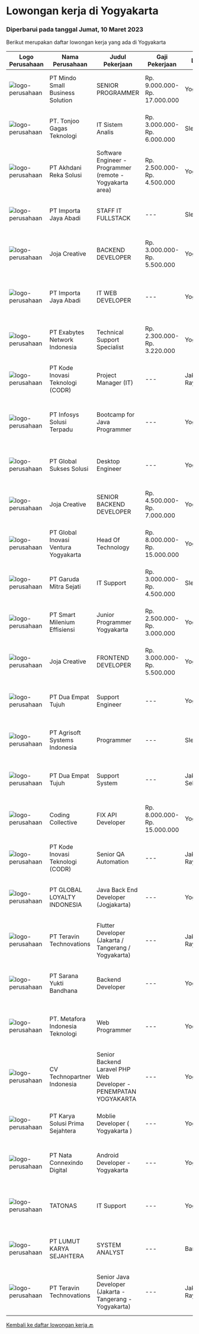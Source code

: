 
  # Lowongan kerja di Yogyakarta

  ### Diperbarui pada tanggal Jumat, 10 Maret 2023

  Berikut merupakan daftar lowongan kerja yang ada di Yogyakarta

  |Logo Perusahaan | Nama Perusahaan | Judul Pekerjaan | Gaji Pekerjaan | Lokasi | Deskripsi | Tanggal diunggah | Pranala |
  | -------------- | --------------- | --------------- | --------- | --------- | -------------- | ------- | ----------- |
  |![logo-perusahaan](https://i.ibb.co/sqvTCh9/112815900-stock-vector-no-image-available-icon-flat-vector.webp)|PT Mindo Small Business Solution|SENIOR PROGRAMMER|Rp. 9.000.000-Rp. 17.000.000|Yogyakarta|Qualifications: Expertise in one of these Programming languages is a must (python, PHP or Golang). Good analytical skills and ability to follow the...|Jumat, 10 Maret 2023|https://www.jobstreet.co.id/id/job/senior-programmer-4256947?token=0~9d8d127b-0d5d-4993-9162-43df2f934e94&sectionRank=1&jobId=jobstreet-id-job-4256947|
|![logo-perusahaan](https://image-service-cdn.seek.com.au/a083bcf6cafe02d372853a92180973ccc0b39376/ee4dce1061f3f616224767ad58cb2fc751b8d2dc)|PT. Tonjoo Gagas Teknologi|IT Sistem Analis|Rp. 3.000.000-Rp. 6.000.000|Sleman|✔ Requirement: Memiliki pengetahuan teknis yang baik tentang teknologi web (sistem informasi, website, aplikasi mobile). Memiliki pengalaman...|Selasa, 07 Maret 2023|https://www.jobstreet.co.id/id/job/it-sistem-analis-4252347?token=0~9d8d127b-0d5d-4993-9162-43df2f934e94&sectionRank=2&jobId=jobstreet-id-job-4252347|
|![logo-perusahaan](https://image-service-cdn.seek.com.au/209145b20f81b061085e061c426f6bfc67f9b961/ee4dce1061f3f616224767ad58cb2fc751b8d2dc)|PT Akhdani Reka Solusi|Software Engineer - Programmer (remote - Yogyakarta area)|Rp. 2.500.000-Rp. 4.500.000|Yogyakarta|Keuntungan Junior level / fresh grad sedang cari pengalaman kerja? Tempat kerja yang mendidik team atas kerja keras dan kreativitas? dan bekerja...|Kamis, 09 Maret 2023|https://www.jobstreet.co.id/id/job/software-engineer-programmer-remote-yogyakarta-area-4255334?token=0~9d8d127b-0d5d-4993-9162-43df2f934e94&sectionRank=3&jobId=jobstreet-id-job-4255334|
|![logo-perusahaan](https://image-service-cdn.seek.com.au/cd40cd7d97052507a8ec3890747892cc72020ed8/ee4dce1061f3f616224767ad58cb2fc751b8d2dc)|PT Importa Jaya Abadi|STAFF IT FULLSTACK|---|Sleman|IT FULLSTACKKUALIFIKASI Usia maksimal 25 tahun Pendidikan IT/System Informasi Familiar dengan PHP, Rest API, Laravel, CI MySQL, CSS dan JQuery,...|Selasa, 07 Maret 2023|https://www.jobstreet.co.id/id/job/staff-it-fullstack-4251542?token=0~9d8d127b-0d5d-4993-9162-43df2f934e94&sectionRank=4&jobId=jobstreet-id-job-4251542|
|![logo-perusahaan](https://image-service-cdn.seek.com.au/60d7583092c3b48195dbdf83e42b2c982351ddda/ee4dce1061f3f616224767ad58cb2fc751b8d2dc)|Joja Creative|BACKEND DEVELOPER|Rp. 3.000.000-Rp. 5.500.000|Yogyakarta|RESPONSIBILITIES:·        Participate in the entire application lifecycle, focusing on coding and debugging·        Write clean code to develop...|Kamis, 09 Maret 2023|https://www.jobstreet.co.id/id/job/backend-developer-4256747?token=0~9d8d127b-0d5d-4993-9162-43df2f934e94&sectionRank=5&jobId=jobstreet-id-job-4256747|
|![logo-perusahaan](https://image-service-cdn.seek.com.au/cd40cd7d97052507a8ec3890747892cc72020ed8/ee4dce1061f3f616224767ad58cb2fc751b8d2dc)|PT Importa Jaya Abadi|IT WEB DEVELOPER|---|Yogyakarta|IT WEB DEVELOPERKUALIFIKASI Usia maksimal 30 tahun Pendidikan IT/System Informasi Familiar dengan PHP, Rest API, Laravel, CI MySQL, CSS dan JQuery,...|Selasa, 07 Maret 2023|https://www.jobstreet.co.id/id/job/it-web-developer-4252645?token=0~9d8d127b-0d5d-4993-9162-43df2f934e94&sectionRank=6&jobId=jobstreet-id-job-4252645|
|![logo-perusahaan](https://image-service-cdn.seek.com.au/d9717523e5372f63adb1fd5f2751b16e2884631a/ee4dce1061f3f616224767ad58cb2fc751b8d2dc)|PT Exabytes Network Indonesia|Technical Support Specialist|Rp. 2.300.000-Rp. 3.220.000|Yogyakarta|• To provide technical assistance to clients for products &amp; services offered by Exabytes• To provide guidance to clients for products &amp;...|Rabu, 08 Maret 2023|https://www.jobstreet.co.id/id/job/technical-support-specialist-4253408?token=0~9d8d127b-0d5d-4993-9162-43df2f934e94&sectionRank=7&jobId=jobstreet-id-job-4253408|
|![logo-perusahaan](https://image-service-cdn.seek.com.au/6d97a4ffe0f325e8e84b260a2064eead4009eff7/ee4dce1061f3f616224767ad58cb2fc751b8d2dc)|PT Kode Inovasi Teknologi (CODR)|Project Manager (IT)|---|Jakarta Raya|Job Description: Fully involved in full Software Development Lifecycle using waterfall / agile methodology Scheduling of project milestones,...|Selasa, 07 Maret 2023|https://www.jobstreet.co.id/id/job/project-manager-it-4251860?token=0~9d8d127b-0d5d-4993-9162-43df2f934e94&sectionRank=8&jobId=jobstreet-id-job-4251860|
|![logo-perusahaan](https://image-service-cdn.seek.com.au/82d403a01c9fe504042ec15fa2581f27695b6446/ee4dce1061f3f616224767ad58cb2fc751b8d2dc)|PT Infosys Solusi Terpadu|Bootcamp for Java Programmer|---|Yogyakarta|Learning and conduct software analysis, programming, testing, and debugging, as well as recommending changes to improve the established processes....|Kamis, 09 Maret 2023|https://www.jobstreet.co.id/id/job/bootcamp-for-java-programmer-4234542?token=0~9d8d127b-0d5d-4993-9162-43df2f934e94&sectionRank=9&jobId=jobstreet-id-job-4234542|
|![logo-perusahaan](https://image-service-cdn.seek.com.au/f494db2ac8c7d08350bf47fb863706a2c8511c12/ee4dce1061f3f616224767ad58cb2fc751b8d2dc)|PT Global Sukses Solusi|Desktop Engineer|---|Yogyakarta|Job SummaryOur backend programmer will develop and maintain custom modifications to ERP's core system. Develop and maintain data integration and...|Kamis, 09 Maret 2023|https://www.jobstreet.co.id/id/job/desktop-engineer-4255189?token=0~9d8d127b-0d5d-4993-9162-43df2f934e94&sectionRank=10&jobId=jobstreet-id-job-4255189|
|![logo-perusahaan](https://image-service-cdn.seek.com.au/60d7583092c3b48195dbdf83e42b2c982351ddda/ee4dce1061f3f616224767ad58cb2fc751b8d2dc)|Joja Creative|SENIOR BACKEND DEVELOPER|Rp. 4.500.000-Rp. 7.000.000|Yogyakarta|RESPONSIBILITIES:·        Participate in the entire application lifecycle, focusing on coding and debugging·        Write clean code to develop...|Kamis, 09 Maret 2023|https://www.jobstreet.co.id/id/job/senior-backend-developer-4256745?token=0~9d8d127b-0d5d-4993-9162-43df2f934e94&sectionRank=11&jobId=jobstreet-id-job-4256745|
|![logo-perusahaan](https://image-service-cdn.seek.com.au/1b9212d17d4b9821d9bb34fc77800702f26bd40d/ee4dce1061f3f616224767ad58cb2fc751b8d2dc)|PT Global Inovasi Ventura Yogyakarta|Head Of Technology|Rp. 8.000.000-Rp. 15.000.000|Yogyakarta|Main Responsibilities : Setting a vision for how technology is going to be. Ensuring that the tech resources and plans will meet the company's short...|Selasa, 07 Maret 2023|https://www.jobstreet.co.id/id/job/head-of-technology-4252429?token=0~9d8d127b-0d5d-4993-9162-43df2f934e94&sectionRank=12&jobId=jobstreet-id-job-4252429|
|![logo-perusahaan](https://image-service-cdn.seek.com.au/54639f2b4dc054188c802440b16462224c65de60/ee4dce1061f3f616224767ad58cb2fc751b8d2dc)|PT Garuda Mitra Sejati|IT Support|Rp. 3.000.000-Rp. 4.500.000|Sleman|Kualifikasi: Usia Maks. 30 tahun Pendidikan minimal S1 Teknik Informatika/ Sistem Informasi/ Teknik Komputer Memiliki pengalaman dibidang IT lebih...|Sabtu, 04 Maret 2023|https://www.jobstreet.co.id/id/job/it-support-4249003?token=0~9d8d127b-0d5d-4993-9162-43df2f934e94&sectionRank=13&jobId=jobstreet-id-job-4249003|
|![logo-perusahaan](https://image-service-cdn.seek.com.au/5487e383e08969dbe92e76fee1b8b6c846822e78/ee4dce1061f3f616224767ad58cb2fc751b8d2dc)|PT Smart Milenium Effisiensi|Junior Programmer Yogyakarta|Rp. 2.500.000-Rp. 3.000.000|Yogyakarta|Kualifikasi : 1.  Max usia 27 tahun 2. Pendidikan min. SMK Jurusan Teknik Komputer dan Jaringan 3. Berkepribadian baik dan motivasi tinggi 4. Mampu...|Senin, 06 Maret 2023|https://www.jobstreet.co.id/id/job/junior-programmer-yogyakarta-4251230?token=0~9d8d127b-0d5d-4993-9162-43df2f934e94&sectionRank=14&jobId=jobstreet-id-job-4251230|
|![logo-perusahaan](https://image-service-cdn.seek.com.au/cba56cb55412127b788761e947bb24c7bee34e1a/ee4dce1061f3f616224767ad58cb2fc751b8d2dc)|Joja Creative|FRONTEND DEVELOPER|Rp. 3.000.000-Rp. 5.500.000|Yogyakarta|RESPONSIBILITIES: Developing features of web application  Evaluating UI and UX effectiveness Keeping up to date with recent technological and design...|Kamis, 09 Maret 2023|https://www.jobstreet.co.id/id/job/frontend-developer-4256744?token=0~9d8d127b-0d5d-4993-9162-43df2f934e94&sectionRank=15&jobId=jobstreet-id-job-4256744|
|![logo-perusahaan](https://image-service-cdn.seek.com.au/77b21a0ee2c136c382dd20b539140dcaf7d79275/ee4dce1061f3f616224767ad58cb2fc751b8d2dc)|PT Dua Empat Tujuh|Support Engineer|---|Yogyakarta|Kualifikasi: SMK, D3, S1 TKJ, RPL, Sistem Informasi / Teknik Informatika Mengerti algoritma pemrograman Menguasai minimal satu bahasa pemrograman...|Senin, 06 Maret 2023|https://www.jobstreet.co.id/id/job/support-engineer-4249367?token=0~9d8d127b-0d5d-4993-9162-43df2f934e94&sectionRank=16&jobId=jobstreet-id-job-4249367|
|![logo-perusahaan](https://image-service-cdn.seek.com.au/442a4f475c886e72357e1b7d52dfdaeac4242048/ee4dce1061f3f616224767ad58cb2fc751b8d2dc)|PT Agrisoft Systems Indonesia|Programmer|---|Sleman|Mendeteksi bug atau debugging program Melakukan pengujian atau testing program Melakukan analisis kebutuhan Requirements: Good skill in SQL/Database...|Rabu, 08 Maret 2023|https://www.jobstreet.co.id/id/job/programmer-4254131?token=0~9d8d127b-0d5d-4993-9162-43df2f934e94&sectionRank=17&jobId=jobstreet-id-job-4254131|
|![logo-perusahaan](https://image-service-cdn.seek.com.au/77b21a0ee2c136c382dd20b539140dcaf7d79275/ee4dce1061f3f616224767ad58cb2fc751b8d2dc)|PT Dua Empat Tujuh|Support System|---|Jakarta Selatan|Duties : Monitors system services 7 x 24 Posts information regarding infrastructure/application issue Provides initial diagnostic Resolve...|Jumat, 03 Maret 2023|https://www.jobstreet.co.id/id/job/support-system-4248381?token=0~9d8d127b-0d5d-4993-9162-43df2f934e94&sectionRank=18&jobId=jobstreet-id-job-4248381|
|![logo-perusahaan](https://image-service-cdn.seek.com.au/24a7297959412a4000416265921f6daa6368513d/ee4dce1061f3f616224767ad58cb2fc751b8d2dc)|Coding Collective|FIX API Developer|Rp. 8.000.000-Rp. 15.000.000|Yogyakarta|Responsibility Connecting an Excel spreadsheet  to a FIX API involves creating an automated script that can trigger the FIX API from within Excel....|Selasa, 07 Maret 2023|https://www.jobstreet.co.id/id/job/fix-api-developer-4252198?token=0~9d8d127b-0d5d-4993-9162-43df2f934e94&sectionRank=19&jobId=jobstreet-id-job-4252198|
|![logo-perusahaan](https://image-service-cdn.seek.com.au/6d97a4ffe0f325e8e84b260a2064eead4009eff7/ee4dce1061f3f616224767ad58cb2fc751b8d2dc)|PT Kode Inovasi Teknologi (CODR)|Senior QA Automation|---|Jakarta Raya|Minimum Requirements: Candidates must possess at least a Bachelor's Degree in Engineering (Computer/Telecommunication), Computer Science/Information...|Selasa, 07 Maret 2023|https://www.jobstreet.co.id/id/job/senior-qa-automation-4251849?token=0~9d8d127b-0d5d-4993-9162-43df2f934e94&sectionRank=20&jobId=jobstreet-id-job-4251849|
|![logo-perusahaan](https://image-service-cdn.seek.com.au/73a8e7ddf5b69487233fbbb3c0f06556b090db98/ee4dce1061f3f616224767ad58cb2fc751b8d2dc)|PT GLOBAL LOYALTY INDONESIA|Java Back End Developer (Jogjakarta)|---|Yogyakarta|Responsibilities : Create, maintain, and improve highly concurrent systems. Be part of a team and collaborate across groups. Write clean code using...|Selasa, 07 Maret 2023|https://www.jobstreet.co.id/id/job/java-back-end-developer-jogjakarta-4252309?token=0~9d8d127b-0d5d-4993-9162-43df2f934e94&sectionRank=21&jobId=jobstreet-id-job-4252309|
|![logo-perusahaan](https://image-service-cdn.seek.com.au/00c5fccd7e7da99c6c551506f244b709f37b24cb/ee4dce1061f3f616224767ad58cb2fc751b8d2dc)|PT Teravin Technovations|Flutter  Developer (Jakarta / Tangerang / Yogyakarta)|---|Jakarta Raya|We are looking for a great JavaScript developer who is proficient with Flutter Developer. Requirements :  Minimum Diploma or Bachelor Degree, majoring...|Selasa, 07 Maret 2023|https://www.jobstreet.co.id/id/job/flutter-developer-jakarta-tangerang-yogyakarta-4232354?token=0~9d8d127b-0d5d-4993-9162-43df2f934e94&sectionRank=22&jobId=jobstreet-id-job-4232354|
|![logo-perusahaan](https://image-service-cdn.seek.com.au/d532815e7d216534ef42926c57edf5adad2c549a/ee4dce1061f3f616224767ad58cb2fc751b8d2dc)|PT Sarana Yukti Bandhana|Backend Developer|---|Yogyakarta|Job Description : Participate in the entire application life cycle, focusing on coding Write clean and maintainable code based on given requirement...|Selasa, 07 Maret 2023|https://www.jobstreet.co.id/id/job/backend-developer-4251503?token=0~9d8d127b-0d5d-4993-9162-43df2f934e94&sectionRank=23&jobId=jobstreet-id-job-4251503|
|![logo-perusahaan](https://i.ibb.co/sqvTCh9/112815900-stock-vector-no-image-available-icon-flat-vector.webp)|PT. Metafora Indonesia Teknologi|Web Programmer|---|Yogyakarta|Kualifikasi– Pendidikan minimal SLTA jurusan Rekayasa Perangkat Lunak atau Teknik Komputer Jaringan– Usia 20–35 tahunPengalaman minimal 1 tahun di...|Selasa, 07 Maret 2023|https://www.jobstreet.co.id/id/job/web-programmer-4253105?token=0~9d8d127b-0d5d-4993-9162-43df2f934e94&sectionRank=24&jobId=jobstreet-id-job-4253105|
|![logo-perusahaan](https://image-service-cdn.seek.com.au/0450212d0f2fac819d8172c4e40993deba1f5f54/ee4dce1061f3f616224767ad58cb2fc751b8d2dc)|CV Technopartner Indonesia|Senior Backend Laravel PHP Web Developer - PENEMPATAN YOGYAKARTA|---|Yogyakarta|Job Description &amp; Requirements : Build Web Application (PHP, Laravel) Experienced in making or integrating API Experienced in using versioning...|Selasa, 07 Maret 2023|https://www.jobstreet.co.id/id/job/senior-backend-laravel-php-web-developer-penempatan-yogyakarta-4231284?token=0~9d8d127b-0d5d-4993-9162-43df2f934e94&sectionRank=25&jobId=jobstreet-id-job-4231284|
|![logo-perusahaan](https://image-service-cdn.seek.com.au/bb0f2c313297f2db3d497466b95d7da85644edc0/ee4dce1061f3f616224767ad58cb2fc751b8d2dc)|PT Karya Solusi Prima Sejahtera|Moblie Developer ( Yogyakarta )|---|Yogyakarta|Kualifikasi Pendidikan Minimal D3 Memiliki kemampuan dalam pengembangan Aplikasi Mobile menggunakan Flutter dan Ionic Memiliki kemampuan dalam...|Senin, 06 Maret 2023|https://www.jobstreet.co.id/id/job/moblie-developer-yogyakarta-4249630?token=0~9d8d127b-0d5d-4993-9162-43df2f934e94&sectionRank=26&jobId=jobstreet-id-job-4249630|
|![logo-perusahaan](https://image-service-cdn.seek.com.au/77667e2fe8ce9ab1b7bf269da866e83ff28b2033/ee4dce1061f3f616224767ad58cb2fc751b8d2dc)|PT Nata Connexindo Digital|Android Developer - Yogyakarta|---|Yogyakarta|General Specification: Young passionate, maximal age 30 D3/S1 in Information Technology (Computer Science) with minimum IPK 3.00 Must be a creative,...|Selasa, 07 Maret 2023|https://www.jobstreet.co.id/id/job/android-developer-yogyakarta-4252374?token=0~9d8d127b-0d5d-4993-9162-43df2f934e94&sectionRank=27&jobId=jobstreet-id-job-4252374|
|![logo-perusahaan](https://image-service-cdn.seek.com.au/4288b082773880938e2eff9b757c4c15b9e9b4f7/ee4dce1061f3f616224767ad58cb2fc751b8d2dc)|TATONAS|IT Support|---|Yogyakarta|Pendidikan D3/S1 jurusan Teknik Informatika Memahami OS Windows Deskop, Windows Server, Linux, VMWare Mampu melakukan instalasi perangkat Jaringan...|Rabu, 01 Maret 2023|https://www.jobstreet.co.id/id/job/it-support-4244997?token=0~9d8d127b-0d5d-4993-9162-43df2f934e94&sectionRank=28&jobId=jobstreet-id-job-4244997|
|![logo-perusahaan](https://image-service-cdn.seek.com.au/150d7f8392d97cdae60fc015fc95cf60e6453bdd/ee4dce1061f3f616224767ad58cb2fc751b8d2dc)|PT LUMUT KARYA SEJAHTERA|SYSTEM ANALYST|---|Bantul|PT Lumut Karya Sejahera bergerak dalam bidang pembuatan software membutuhkan Team Leader / Supervisi Project dalam bidang pembuatan software aplikasi...|Jumat, 03 Maret 2023|https://www.jobstreet.co.id/id/job/system-analyst-4248332?token=0~9d8d127b-0d5d-4993-9162-43df2f934e94&sectionRank=29&jobId=jobstreet-id-job-4248332|
|![logo-perusahaan](https://image-service-cdn.seek.com.au/00c5fccd7e7da99c6c551506f244b709f37b24cb/ee4dce1061f3f616224767ad58cb2fc751b8d2dc)|PT Teravin Technovations|Senior Java Developer (Jakarta - Tangerang - Yogyakarta)|---|Jakarta Raya|We are looking for a Senior Java Developer with experience in building high-performing, scalable, enterprise-grade applications. You will be part of a...|Selasa, 07 Maret 2023|https://www.jobstreet.co.id/id/job/senior-java-developer-jakarta-tangerang-yogyakarta-4232360?token=0~9d8d127b-0d5d-4993-9162-43df2f934e94&sectionRank=30&jobId=jobstreet-id-job-4232360|


  [Kembali ke daftar lowongan kerja 🔙](../README.md#daftar-lowongan-kerja)
  
